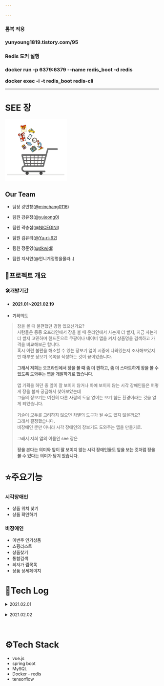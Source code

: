 ```yaml
---

---
```


<h3>롬복 적용<h3>
<a>yunyoung1819.tistory.com/95</a>


<h3>Redis 도커 실행<h3>
<p>docker run -p 6379:6379 --name redis_boot -d redis</p>
<p>docker exec -i -t redis_boot redis-cli</p>



***
# SEE 장
<img src="/frontend/cart/src/assets/cart.gif" width="40%" height="30%" title="see장 로고" alt="see장로고"></img>

## Our Team
* 팀장 강민창([@minchang0116](https://github.com/minchang0116 "github link"))

* 팀원 강유정([@yujeong0](https://github.com/yujeong0 "github link"))

* 팀원 곽충섭([@NICEGINI](https://github.com/NICEGINI "github link"))

* 팀원 김유리([@Yu-ri-62](https://github.com/Yu-ri-62 "github link"))

* 팀원 정준영([@dkwjdi](https://github.com/dkwjdi "github link"))

* 팀원 지서연(@언니계정명을몰라..)


## 🚪프로젝트 개요
### 🛠개발기간
* #### 2021.01~2021.02.19

* 기획의도


>장을 볼 때 불편했던 경험 있으신가요?<br>사람들은 종종 오프라인에서 장을 볼 때 온라인에서 사는게 더 쌀지, 지금 사는게 더 쌀지 고민하며 핸드폰으로 쿠팡이나 네이버 앱을 켜서 상품명을 검색하고 가격을 비교해보곤 합니다.<br>혹시 이런 불편을 해소할 수 있는 장보기 앱이 시중에 나와있는지 조사해보았지만 대부분 장보기 목록을 작성하는 것이 끝이었습니다.<br><br>**그래서 저희는 오프라인에서 장을 볼 때 좀 더 편하고, 좀 더 스마트하게 장을 볼 수 있도록 도와주는 앱을 개발하기로 했습니다.**<br><br>앱 기획을 하던 중 앞이 잘 보이지 않거나 아예 보이지 않는 시각 장애인들은 어떻게 장을 볼까 궁금해서 찾아보았는데<br>그들의 장보기는 여전히 다른 사람의 도움 없이는 보기 힘든 환경이라는 것을 알게 되었습니다. <br><br>기술이 모두를 고려하지 않으면 차별의 도구가 될 수도 있지 않을까요?<br>그래서 결정했습니다.<br>비장애인 뿐만 아니라 시각 장애인의 장보기도 도와주는 앱을 만들기로.<br><br>그래서 저희 앱의 이름인 see 장은 <br><br>**장을 본다는 의미와 앞이 잘 보이지 않는 시각 장애인들도 앞을 보는 것처럼 장을 볼 수 있다는 의미가 담겨 있습니다.**



# :star:주요기능

### 시각장애인

* 상품 위치 찾기
* 상품 확인하기

### 비장애인

* 이번주 인기상품
* 쇼핑리스트
* 상품찾기
* 통합검색
* 최저가 찜목록
* 상품 상세페이지




# 📜Tech Log
<details>
<summary>2021.02.01</summary>

- 깃, 지라 이관 완료<br>
- 현재까지 진행상황 및 앞으로 할 기능 명세 의견 획일화<br>
- 업무 다시 분장<br>
    - 깃 readme<br>
        - [https://github.com/scl2589/Cobook](https://github.com/scl2589/Cobook) (코북 readme 참고)<br>
    - jira 관리 ( 개인 이슈는 알아서, 잘 관리되고 있는지 체크 )<br>
    - 회의록 (스크럼 및 회의 내용 작성)<br>
    - ppt작성<br>
    - ucc담당<br>
- 피드백 파일 확인하기<br>
</details>
<br>
<details>
<summary>2021.02.02</summary>

** 오늘 할 일 **

Front : HTTP + AXIOS 통신 할 때 헤더에 { withCredentials: true }  추가해서 보내주기<br>

- 쿠키 정보를 자동으로 포함해서 보내겠다는 의미!<br>

Back : 잊지말고 CORS 정보 디테일하게 적고, Credentials Allow 해주기<br>

백엔드 배포도..<br>

**민창**<br>

- 쇼핑리스트 컨트롤러 수정<br>
- 로그인 연동 ← 이거 왜 아직있어? (충섭) 번개조 대기중 (민창) 대단하다!민창!(충섭)<br>
- 로그아웃 처리<br>
- db 덤프 만들기<br>
- 리뷰 다 돌아가는 지 확인하기<br>
- AWS 클라우드 서버 실행해보기<br>
- docker 배포<br>
- 젠킨스????<br>

**유정**

- wishList 컨트롤러 수정<br>
- wishList 디비 수정<br>
- 최저가 크롤링 사이트이름 넣기 수정<br>
- image 컨트롤러 모드별로 바꾸기<br>
- db 덤프 만들기<br>
- 인기상품 db 만들기<br>
- 정준영한테 말해야할 것 : 이미지 컨트롤러 경로랑 이름바꿈, 매개변수 file → request로 바꿈
- read.me

**충섭**

- ~~세션을 이용해서 헤더 유지하기~~
- ~~로그아웃 확인하기~~
- ~~모드 변경 페이지 넣기~~
- ~~localStorage에 isBlind 생성~~
    - **0, null → 로그우앗, 처음 사용자**
    - **1 → 시각장애인**
    - **2 → 비장애인**
- ~~모드변경 추가~~
- **헤더 왜 안없어지냐 진짜 !!!!!!!!!!!!!!!!!!!!**
- **쇼핑리스트 UI 드디어 만지기!!!**

**유리**

- ~~기능명세 수정~~
- 프론트앤드 배포

**서연**

**준영**

- 시각장애인 카메라 페이지 vuex로 만들기
- 시각장애인 카메라 페이지 모드마다 다른거 하게 바꾸기
- 시각장애인 카메라 페이지 백엔드에서 값 받아서 음성출력하기
- 시각장애인 카메라 페이지 음성인식으로 상품찾기

로컬스토리지에서 isBlind를 통해 시각장애인 모드인지 아닌지 확인함.

그리고 카메라를 통해 이미지 넘길 때 

1: 일반인

2:시각장애인 위치찾기

3:시각장애인 상품확인하기

숫자를 매개변수로 해서 넘겨줌 

## 이슈

**로그인부분**

@CrossOrigin(origins = { "[http://localhost:8080](http://localhost:8080/)" }, allowCredentials = "true"

origins = "*"로 해도 로그인되는지 테스트

**음성인식**

음성으로 말을 하고 종료하는 시점을 어떻게 하나???

## 오후 종례 미팅

---

### 중간점검
</details>

<br>
<br>

# ⚙Tech Stack
* vue.js
* spring boot
* MySQL
* Docker - redis
* tensorflow


